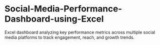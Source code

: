 # Social-Media-Performance-Dashboard-using-Excel
Excel dashboard analyzing key performance metrics across multiple social media platforms to track engagement, reach, and growth trends.
